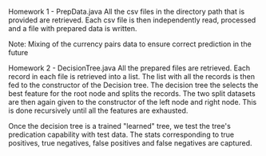 Homework 1 - PrepData.java
  All the csv files in the directory path that is provided are retrieved.
  Each csv file is then independently read, processed and a file with prepared data is written. 

  Note: Mixing of the currency pairs data to ensure correct prediction in the future

Homework 2 - DecisionTree.java
  All the prepared files are retrieved. 
  Each record in each file is retrieved into a list.
  The list with all the records is then fed to the constructor of the Decision tree.
  The decision tree the selects the best feature for the root node and splits the records.
  The two split datasets are then again given to the constructor of the left node and right node.
  This is done recursively until all the features are exhausted.
  
  Once the decision tree is a trained "learned" tree, we test the tree's predication capability with test data.
  The stats corresponding to true positives, true negatives, false positives and false negatives are captured.
